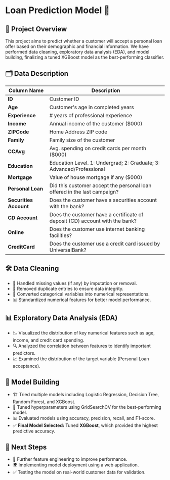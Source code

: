 # Loan Prediction Model 🚀

## 📌 Project Overview
This project aims to predict whether a customer will accept a personal loan offer based on their demographic and financial information. We have performed data cleaning, exploratory data analysis (EDA), and model building, finalizing a tuned XGBoost model as the best-performing classifier.

## 🗂 Data Description

| Column Name         | Description |
|---------------------|-------------|
| **ID**             | Customer ID |
| **Age**            | Customer's age in completed years |
| **Experience**     | # years of professional experience |
| **Income**         | Annual income of the customer ($000) |
| **ZIPCode**        | Home Address ZIP code |
| **Family**         | Family size of the customer |
| **CCAvg**          | Avg. spending on credit cards per month ($000) |
| **Education**      | Education Level. 1: Undergrad; 2: Graduate; 3: Advanced/Professional |
| **Mortgage**       | Value of house mortgage if any ($000) |
| **Personal Loan**  | Did this customer accept the personal loan offered in the last campaign? |
| **Securities Account** | Does the customer have a securities account with the bank? |
| **CD Account**     | Does the customer have a certificate of deposit (CD) account with the bank? |
| **Online**         | Does the customer use internet banking facilities? |
| **CreditCard**     | Does the customer use a credit card issued by UniversalBank? |

## 🛠 Data Cleaning
- 🧹 Handled missing values (if any) by imputation or removal.
- 🔄 Removed duplicate entries to ensure data integrity.
- 🔢 Converted categorical variables into numerical representations.
- 📊 Standardized numerical features for better model performance.

## 📊 Exploratory Data Analysis (EDA)
- 📉 Visualized the distribution of key numerical features such as age, income, and credit card spending.
- 🔍 Analyzed the correlation between features to identify important predictors.
- 📈 Examined the distribution of the target variable (Personal Loan acceptance).

## 🤖 Model Building
- 🏗 Tried multiple models including Logistic Regression, Decision Tree, Random Forest, and XGBoost.
- 🎯 Tuned hyperparameters using GridSearchCV for the best-performing model.
- 📊 Evaluated models using accuracy, precision, recall, and F1-score.
- ✅ **Final Model Selected:** Tuned **XGBoost**, which provided the highest predictive accuracy.

## 🔮 Next Steps
- 🔧 Further feature engineering to improve performance.
- 🌍 Implementing model deployment using a web application.
- ✅ Testing the model on real-world customer data for validation.
